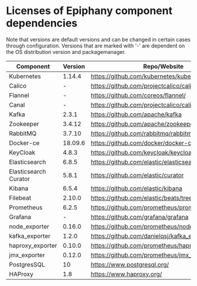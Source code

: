 # Licenses of Epiphany component dependencies

Note that versions are default versions and can be changed in certain cases through configuration. Versions that are marked with '-' are dependent on the OS distribution version and packagemanager.

| Component             | Version | Repo/Website                                          | License                                                           |
| --------------------- | ------- | ----------------------------------------------------- | ----------------------------------------------------------------- |
| Kubernetes            | 1.14.4  | https://github.com/kubernetes/kubernetes              | [Apache License 2.0](https://www.apache.org/licenses/LICENSE-2.0) |
| Calico                | -       | https://github.com/projectcalico/calico               | [Apache License 2.0](https://www.apache.org/licenses/LICENSE-2.0) |
| Flannel               | -       | https://github.com/coreos/flannel/                    | [Apache License](https://www.apache.org/licenses/LICENSE-1.0)     |
| Canal                 | -       | https://github.com/projectcalico/calico               | [Apache License 2.0](https://www.apache.org/licenses/LICENSE-2.0) |
| Kafka                 | 2.3.1   | https://github.com/apache/kafka                       | [Apache License 2.0](https://www.apache.org/licenses/LICENSE-2.0) |
| Zookeeper             | 3.4.12  | https://github.com/apache/zookeeper                   | [Apache License 2.0](https://www.apache.org/licenses/LICENSE-2.0) |
| RabbitMQ              | 3.7.10  | https://github.com/rabbitmq/rabbitmq-server           | [Mozilla Public License](https://www.mozilla.org/en-US/MPL/)      |
| Docker-ce             | 18.09.6 | https://github.com/docker/docker-ce/                  | [Apache License](https://www.apache.org/licenses/LICENSE-1.0)     |
| KeyCloak              | 4.8.3   | https://github.com/keycloak/keycloak                  | [Apache License 2.0](https://www.apache.org/licenses/LICENSE-2.0) |
| Elasticsearch         | 6.8.5   | https://github.com/elastic/elasticsearch              | https://github.com/elastic/elasticsearch/blob/master/LICENSE.txt  |
| Elasticsearch Curator | 5.8.1   | https://github.com/elastic/curator                    | https://github.com/elastic/curator/blob/master/LICENSE.txt        |
| Kibana                | 6.5.4   | https://github.com/elastic/kibana                     | https://github.com/elastic/kibana/blob/master/LICENSE.txt         |
| Filebeat              | 2.10.0  | https://github.com/elastic/beats/tree/master/filebeat | [Apache License 2.0](https://www.apache.org/licenses/LICENSE-2.0) |
| Prometheus            | 6.2.5   | https://github.com/prometheus/prometheus              | [Apache License 2.0](https://www.apache.org/licenses/LICENSE-2.0) |
| Grafana               | -       | https://github.com/grafana/grafana                    | [Apache License 2.0](https://www.apache.org/licenses/LICENSE-2.0) |
| node_exporter         | 0.16.0  | https://github.com/prometheus/node_exporter           | [Apache License 2.0](https://www.apache.org/licenses/LICENSE-2.0) |
| kafka_exporter        | 1.2.0   | https://github.com/danielqsj/kafka_exporter           | [Apache License 2.0](https://www.apache.org/licenses/LICENSE-2.0) |
| haproxy_exporter      | 0.10.0  | https://github.com/prometheus/haproxy_exporter        | [Apache License 2.0](https://www.apache.org/licenses/LICENSE-2.0) |
| jmx_exporter          | 0.12.0  | https://github.com/prometheus/jmx_exporter            | [Apache License 2.0](https://www.apache.org/licenses/LICENSE-2.0) |
| PostgresSQL           | 10      | https://www.postgresql.org/                           | https://opensource.org/licenses/postgresql                        |
| HAProxy               | 1.8     | https://www.haproxy.org/                              | [GNU General Public License 2.0](https://www.gnu.org/licenses/old-licenses/gpl-2.0.html)|                                   |
